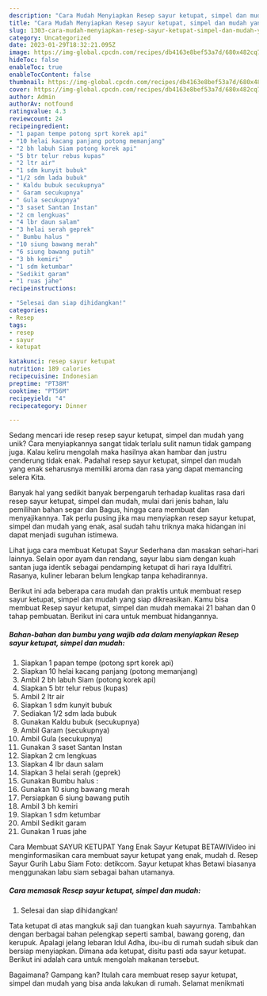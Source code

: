 ```yaml
---
description: "Cara Mudah Menyiapkan Resep sayur ketupat, simpel dan mudah yang Lezat"
title: "Cara Mudah Menyiapkan Resep sayur ketupat, simpel dan mudah yang Lezat"
slug: 1303-cara-mudah-menyiapkan-resep-sayur-ketupat-simpel-dan-mudah-yang-lezat
category: Uncategorized
date: 2023-01-29T18:32:21.095Z
image: https://img-global.cpcdn.com/recipes/db4163e8bef53a7d/680x482cq70/resep-sayur-ketupat-simpel-dan-mudah-foto-resep-utama.jpg
hideToc: false
enableToc: true
enableTocContent: false
thumbnail: https://img-global.cpcdn.com/recipes/db4163e8bef53a7d/680x482cq70/resep-sayur-ketupat-simpel-dan-mudah-foto-resep-utama.jpg
cover: https://img-global.cpcdn.com/recipes/db4163e8bef53a7d/680x482cq70/resep-sayur-ketupat-simpel-dan-mudah-foto-resep-utama.jpg
author: Admin
authorAv: notfound
ratingvalue: 4.3
reviewcount: 24
recipeingredient:
- "1 papan tempe potong sprt korek api"
- "10 helai kacang panjang potong memanjang"
- "2 bh labuh Siam potong korek api"
- "5 btr telur rebus kupas"
- "2 ltr air"
- "1 sdm kunyit bubuk"
- "1/2 sdm lada bubuk"
- " Kaldu bubuk secukupnya"
- " Garam secukupnya"
- " Gula secukupnya"
- "3 saset Santan Instan"
- "2 cm lengkuas"
- "4 lbr daun salam"
- "3 helai serah geprek"
- " Bumbu halus "
- "10 siung bawang merah"
- "6 siung bawang putih"
- "3 bh kemiri"
- "1 sdm ketumbar"
- "Sedikit garam"
- "1 ruas jahe"
recipeinstructions:

- "Selesai dan siap dihidangkan!"
categories:
- Resep
tags:
- resep
- sayur
- ketupat

katakunci: resep sayur ketupat 
nutrition: 189 calories
recipecuisine: Indonesian
preptime: "PT38M"
cooktime: "PT56M"
recipeyield: "4"
recipecategory: Dinner

---
```





Sedang mencari ide resep resep sayur ketupat, simpel dan mudah yang unik? Cara menyiapkannya sangat tidak terlalu sulit namun tidak gampang juga. Kalau keliru mengolah maka hasilnya akan hambar dan justru cenderung tidak enak. Padahal resep sayur ketupat, simpel dan mudah yang enak seharusnya memiliki aroma dan rasa yang dapat memancing selera Kita.





Banyak hal yang sedikit banyak berpengaruh terhadap kualitas rasa dari resep sayur ketupat, simpel dan mudah, mulai dari jenis bahan, lalu pemilihan bahan segar dan Bagus, hingga cara membuat dan menyajikannya. Tak perlu pusing jika mau menyiapkan resep sayur ketupat, simpel dan mudah yang enak,      asal sudah tahu triknya maka hidangan ini dapat menjadi suguhan istimewa.














Lihat juga cara membuat Ketupat Sayur Sederhana dan masakan sehari-hari lainnya. Selain opor ayam dan rendang, sayur labu siam dengan kuah santan juga identik sebagai pendamping ketupat di hari raya Idulfitri. Rasanya, kuliner lebaran belum lengkap tanpa kehadirannya.






Berikut ini ada beberapa cara mudah dan praktis untuk membuat resep sayur ketupat, simpel dan mudah yang siap dikreasikan. Kamu bisa membuat Resep sayur ketupat, simpel dan mudah memakai 21 bahan dan 0 tahap pembuatan. Berikut ini cara untuk membuat hidangannya.

<!--inarticleads1-->

##### Bahan-bahan dan bumbu yang wajib ada dalam menyiapkan Resep sayur ketupat, simpel dan mudah:

1. Siapkan 1 papan tempe (potong sprt korek api)
1. Siapkan 10 helai kacang panjang (potong memanjang)
1. Ambil 2 bh labuh Siam (potong korek api)
1. Siapkan 5 btr telur rebus (kupas)
1. Ambil 2 ltr air
1. Siapkan 1 sdm kunyit bubuk
1. Sediakan 1/2 sdm lada bubuk
1. Gunakan  Kaldu bubuk (secukupnya)
1. Ambil  Garam (secukupnya)
1. Ambil  Gula (secukupnya)
1. Gunakan 3 saset Santan Instan
1. Siapkan 2 cm lengkuas
1. Siapkan 4 lbr daun salam
1. Siapkan 3 helai serah (geprek)
1. Gunakan  Bumbu halus :
1. Gunakan 10 siung bawang merah
1. Persiapkan 6 siung bawang putih
1. Ambil 3 bh kemiri
1. Siapkan 1 sdm ketumbar
1. Ambil Sedikit garam
1. Gunakan 1 ruas jahe


Cara Membuat SAYUR KETUPAT Yang Enak Sayur Ketupat BETAWIVideo ini menginformasikan cara membuat sayur ketupat yang enak, mudah d. Resep Sayur Gurih Labu Siam Foto: detikcom. Sayur ketupat khas Betawi biasanya menggunakan labu siam sebagai bahan utamanya. 

<!--inarticleads2-->

##### Cara memasak Resep sayur ketupat, simpel dan mudah:


1. Selesai dan siap dihidangkan!

Tata ketupat di atas mangkuk saji dan tuangkan kuah sayurnya. Tambahkan dengan berbagai bahan pelengkap seperti sambal, bawang goreng, dan kerupuk. Apalagi jelang lebaran Idul Adha, ibu-ibu di rumah sudah sibuk dan bersiap menyiapkan. Dimana ada ketupat, disitu pasti ada sayur ketupat. Berikut ini adalah cara untuk mengolah makanan tersebut. 

Bagaimana? Gampang kan? Itulah cara membuat resep sayur ketupat, simpel dan mudah yang bisa anda lakukan di rumah. Selamat menikmati

